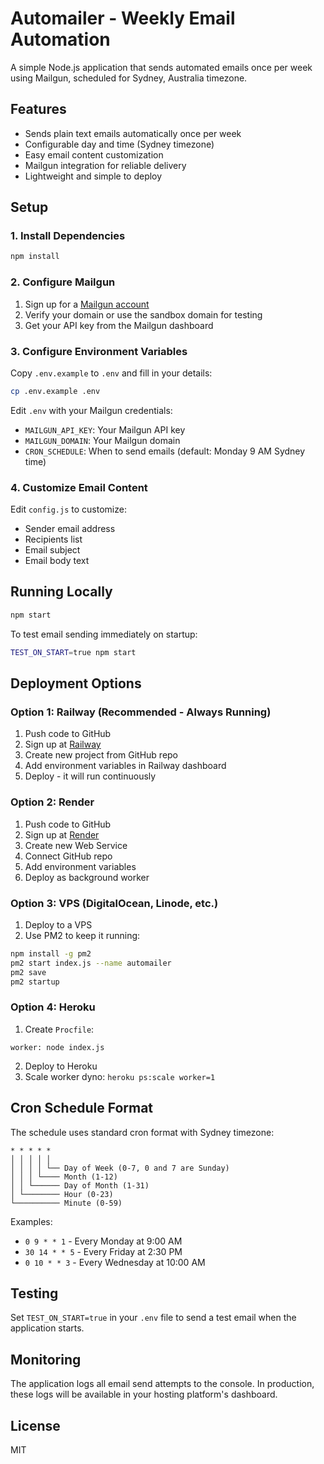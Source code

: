 # Automailer - Weekly Email Automation

A simple Node.js application that sends automated emails once per week using Mailgun, scheduled for Sydney, Australia timezone.

## Features

- Sends plain text emails automatically once per week
- Configurable day and time (Sydney timezone)
- Easy email content customization
- Mailgun integration for reliable delivery
- Lightweight and simple to deploy

## Setup

### 1. Install Dependencies

```bash
npm install
```

### 2. Configure Mailgun

1. Sign up for a [Mailgun account](https://www.mailgun.com/)
2. Verify your domain or use the sandbox domain for testing
3. Get your API key from the Mailgun dashboard

### 3. Configure Environment Variables

Copy `.env.example` to `.env` and fill in your details:

```bash
cp .env.example .env
```

Edit `.env` with your Mailgun credentials:
- `MAILGUN_API_KEY`: Your Mailgun API key
- `MAILGUN_DOMAIN`: Your Mailgun domain
- `CRON_SCHEDULE`: When to send emails (default: Monday 9 AM Sydney time)

### 4. Customize Email Content

Edit `config.js` to customize:
- Sender email address
- Recipients list
- Email subject
- Email body text

## Running Locally

```bash
npm start
```

To test email sending immediately on startup:
```bash
TEST_ON_START=true npm start
```

## Deployment Options

### Option 1: Railway (Recommended - Always Running)

1. Push code to GitHub
2. Sign up at [Railway](https://railway.app)
3. Create new project from GitHub repo
4. Add environment variables in Railway dashboard
5. Deploy - it will run continuously

### Option 2: Render

1. Push code to GitHub
2. Sign up at [Render](https://render.com)
3. Create new Web Service
4. Connect GitHub repo
5. Add environment variables
6. Deploy as background worker

### Option 3: VPS (DigitalOcean, Linode, etc.)

1. Deploy to a VPS
2. Use PM2 to keep it running:
```bash
npm install -g pm2
pm2 start index.js --name automailer
pm2 save
pm2 startup
```

### Option 4: Heroku

1. Create `Procfile`:
```
worker: node index.js
```
2. Deploy to Heroku
3. Scale worker dyno: `heroku ps:scale worker=1`

## Cron Schedule Format

The schedule uses standard cron format with Sydney timezone:

```
* * * * *
│ │ │ │ │
│ │ │ │ └── Day of Week (0-7, 0 and 7 are Sunday)
│ │ │ └──── Month (1-12)
│ │ └────── Day of Month (1-31)
│ └──────── Hour (0-23)
└────────── Minute (0-59)
```

Examples:
- `0 9 * * 1` - Every Monday at 9:00 AM
- `30 14 * * 5` - Every Friday at 2:30 PM
- `0 10 * * 3` - Every Wednesday at 10:00 AM

## Testing

Set `TEST_ON_START=true` in your `.env` file to send a test email when the application starts.

## Monitoring

The application logs all email send attempts to the console. In production, these logs will be available in your hosting platform's dashboard.

## License

MIT